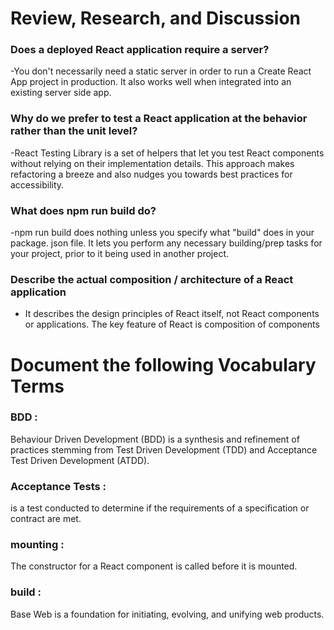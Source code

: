 # Review, Research, and Discussion

### Does a deployed React application require a server?

-You don't necessarily need a static server in order to run a Create React App project in production. It also works well when integrated into an existing server side app.

### Why do we prefer to test a React application at the behavior rather than the unit level?

-React Testing Library is a set of helpers that let you test React components without relying on their implementation details. This approach makes refactoring a breeze and also nudges you towards best practices for accessibility.

### What does npm run build do?

-npm run build does nothing unless you specify what "build" does in your package. json file. It lets you perform any necessary building/prep tasks for your project, prior to it being used in another project.

### Describe the actual composition / architecture of a React application

- It describes the design principles of React itself, not React components or applications. The key feature of React is composition of components

# Document the following Vocabulary Terms

### BDD :
Behaviour Driven Development (BDD) is a synthesis and refinement of practices stemming from Test Driven Development (TDD) and Acceptance Test Driven Development (ATDD).

### Acceptance Tests :
 is a test conducted to determine if the requirements of a specification or contract are met.

### mounting : 
The constructor for a React component is called before it is mounted.

### build :
 Base Web is a foundation for initiating, evolving, and unifying web products.